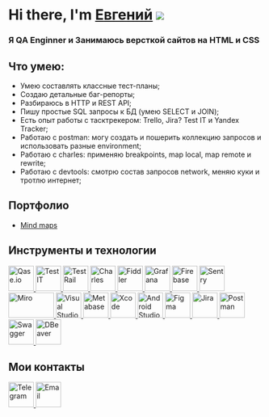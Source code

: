 # Hi there, I'm [Евгений](https://github.com/Gaztechica) ![](https://github.com/blackcater/blackcater/raw/main/images/Hi.gif) 
###  Я QA Enginner и Занимаюсь версткой сайтов на HTML и CSS

##  Что умею:
   - Умею составлять классные тест-планы;
   - Создаю детальные баг-репорты;
   - Разбираюсь в HTTP и REST API;
   - Пишу простые SQL запросы к БД (умею SELECT и JOIN);
   - Есть опыт работы с тасктрекером: Trello, Jira? Test IT и Yandex Tracker;
   - Работаю с postman: могу создать и пошерить коллекцию запросов и использовать разные environment;
   - Работаю с charles: применяю breakpoints, map local, map remote и rewrite;
   - Работаю с devtools: смотрю состав запросов network, меняю куки и тротлю интернет;


## Портфолио 
  -   [Mind maps](https://)
  

## Инструменты и технологии

<p align="left">
<a href="https://qase.io/">
<img src="https://github.com//blob/main/icons/Qase.io.png" alt="Qase.io" width="50" height="50" />
</a>
<a href="https://testit.software/">
<img src="https://github.com/i/blob/main/icons/TestIT.png" alt="TestIT" width="50" height="50" />
</a>
<a href="https://www.gurock.com/testrail">
<img src="https://github.com/i/blob/main/icons/TestRail.png" alt="TestRail" width="50" height="50" />
</a>
<a href="https://www.charlesproxy.com/">
<img src="https://github.com/Dei/blob/main/icons/Charles.png" alt="Charles" width="50" height="50" />
</a>
<a href="https://www.telerik.com/fiddler">
<img src="https://github.com/DobSergei/blob/main/icons/Fiddler.png" alt="Fiddler" width="50" height="50" /> 
</a>
<a href="https://grafana.com/">
<img src="https://github.com/DobvSergei/blob/main/icons/Grafana.png" alt="Grafana" width="50" height="50" />
</a>
<a href="https://firebase.google.com/">
<img src="https://github.com/DoovSergei/blob/main/icons/Firebase.png" alt="Firebase" width="50" height="50" /> 
</a>
<a href="https://sentry.io/welcome/">
<img src="https://github.com/Dobi/blob/main/icons/Sentry.png" alt="Sentry" width="50" height="50" />
</a>
<a href="https://miro.com/ru/">
<img src="https://github.com/Dogei/blob/main/icons/Miro.png" alt="Miro" width="90" height="50" />
</a>
<a href="https://code.visualstudio.com/">
<img src="https://github.com/Di/blob/main/icons/Visual_Studio_Code.png" alt="Visual Studio Code" width="50" height="50" /> 
</a>
<a href="https://www.metabase.com/">
<img src="https://github.com/Dogei/blob/main/icons/Metabase.png" alt="Metabase" width="50" height="50" />
</a>
<a href="https://developer.apple.com/xcode/">
<img src="https://github.com/Dobrlob/main/icons/Xcode.png" alt="Xcode" width="50" height="50" />
</a> 
<a href="https://developer.android.com/studio">
<img src="https://github.com/Doblob/main/icons/Android Studio.png" alt="Android Studio" width="50" height="50" />
</a>
<a href="https://figma.com">
<img src="https://github.com/Dobrblob/main/icons/Figma.svg" alt="Figma" width="50" height="50" /> 
</a>
<a href="https://www.atlassian.com/software/jira">
<img src="https://github.com/Dob/main/icons/Jira.png" alt="Jira" width="50" height="50" />
</a>
<a href="https://www.postman.com/">
<img src="https://github.com/Di/blob/main/icons/Postman.png" alt="Postman" width="50" height="50" />
</a>
<a href="https://swagger.io/">
<img src="https://github.com/i/blob/main/icons/swagger.png" alt="Swagger" width="50" height="50" />
</a>
<a href="https://dbeaver.io/">
<img src="https://github.com/Di/blob/main/icons/DBeaver.png" alt="DBeaver" width="50" height="50" />
</a>
</p>

## Мои контакты
   <a href="https://t.me/t.me/Eveningan/">
<img src="https://github.com/Di/blob/main/icons/Telegram.png " alt="Telegram" width="50" height="50" />
</a>
   

   <a href="mailto:dobrenkovsergei@mail.ru">
<img src="https://github.com/Gaztechica/blob/main/icons/Mail.png " alt="Email" width="50" height="50" />
</a>

